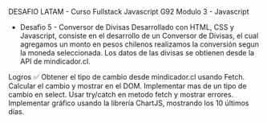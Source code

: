 DESAFIO LATAM - Curso Fullstack Javascript G92
Modulo 3 - Javascript


* Desafio 5 - Conversor de Divisas
Desarrollado con HTML, CSS y Javascript, consiste en el desarrollo de un Conversor de Divisas, el cual agregamos un monto en pesos chilenos realizamos la conversión segun la moneda seleccionada. Los datos de las divisas se obtienen desde la API de mindicador.cl.

Logros ✅
 Obtener el tipo de cambio desde mindicador.cl usando Fetch.
 Calcular el cambio y mostrar en el DOM.
 Implementar mas de un tipo de cambio en select.
 Usar try/catch en metodo fetch y mostrar errores.
 Implementar gráfico usando la librería ChartJS, mostrando los 10 últimos días.